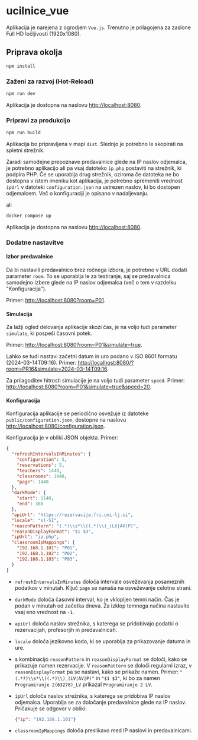 # ucilnice_vue

Aplikacija je narejena z ogrodjem `Vue.js`. Trenutno je prilagojena za zaslone Full HD ločljivosti (1920x1080).

## Priprava okolja

```sh
npm install
```

### Zaženi za razvoj (Hot-Reload) 

```sh
npm run dev
```

Aplikacija je dostopna na naslovu [http://localhost:8080](http://localhost:8080).

### Pripravi za produkcijo

```sh
npm run build
```

Aplikacija bo pripravljena v mapi `dist`. Slednjo je potrebno le skopirati na spletni strežnik.

Zaradi samodejne prepoznave predavalnice glede na IP naslov odjemalca, je potrebno aplikacijo ali pa vsaj datoteko `ip.php` postaviti na strežnik, ki podpira PHP. Če se uporablja drug strežnik, oziroma če datoteka ne bo dostopna v istem imeniku kot aplikacija, je potrebno spremeniti vrednost `ipUrl` v datoteki `configuration.json` na ustrezen naslov, ki bo dostopen odjemalcem. Več o konfiguraciji je opisano v nadaljevanju.

ali 

```sh
docker compose up
```

Aplikacija je dostopna na naslovu [http://localhost:8080](http://localhost:8080).

### Dodatne nastavitve

#### Izbor predavalnice

Da bi nastavili predavalnico brez ročnega izbora, je potrebno v URL dodati parameter `room`. To se uporablja le za testiranje, saj se predavalnica samodejno izbere glede na IP naslov odjemalca (več o tem v razdelku "Konfiguracija").

Primer: [http://localhost:8080?room=P01](http://localhost:8080?room=R01).

#### Simulacija

Za lažji ogled delovanja aplikacije skozi čas, je na voljo tudi parameter `simulate`, ki pospeši časovni potek.

Primer: [http://localhost:8080?room=P01&simulate=true](http://localhost:8080?room=P01&simulate=true).

Lahko se tudi nastavi začetni datum in uro podano v ISO 8601 formatu (2024-03-14T09:16). Primer: [http://localhost:8080/?room=PR16&simulate=2024-03-14T09:16](http://localhost:8080/?room=PR16&simulate=2024-03-14T09:16).

Za prilagoditev hitrosti simulacije je na voljo tudi parameter `speed`. Primer: [http://localhost:8080?room=P01&simulate=true&speed=20](http://localhost:8080?room=P01&simulate=true&speed=20).

#### Konfiguracija

Konfiguracija aplikacije se periodično osvežuje iz datoteke `public/configuration.json`, dostopne na naslovu [http://localhost:8080/configuration.json](http://localhost:8080/configuration.json).

Konfiguracija je v obliki JSON objekta. Primer: 

```json
{
  "refreshIntervalsInMinutes": {
    "configuration": 5,
    "reservations": 5,
    "teachers": 1440,
    "classrooms": 1440,
    "page": 1440
  },
  "darkMode": {
    "start": 1140,
    "end": 360
  },
  "apiUrl": "https://rezervacije.fri.uni-lj.si",
  "locale": "sl-SI",
  "reasonPattern": "(.*)\\s*\\((.*)\\)_(LV|AV|P)",
  "reasonDisplayFormat": "$1 $3",
  "ipUrl": "ip.php",
  "classroomIpMappings": {
    "192.168.1.101": "P01",
    "192.168.1.102": "P02",
    "192.168.1.103": "P03",
  }
}
```

* `refreshIntervalsInMinutes` določa intervale osveževanja posameznih podatkov v minutah. Ključ `page` se nanaša na osveževanje celotne strani.

* `darkMode` določa časovni interval, ko je vklopljen temni način. Čas je podan v minutah od začetka dneva. Za izklop temnega načina nastavite vsaj eno vrednost na `-1`.

* `apiUrl` določa naslov strežnika, s katerega se pridobivajo podatki o rezervacijah, profesorjih in predavalnicah.

* `locale` določa jezikovno kodo, ki se uporablja za prikazovanje datuma in ure.

* s kombinacijo `reasonPattern` in `reasonDisplayFormat` se določi, kako se prikazuje namen rezervacije. V `reasonPattern` se določi regularni izraz, v `reasonDisplayFormat` pa se nastavi, kako se prikaže namen. Primer: `"(.*?)\\s*\\((.*)\\)_(LV|AV|P)"` in `"$1 $3"`, ki bo za namen `Programiranje 2(63278)_LV` prikazal `Programiranje 2 LV`.

* `ipUrl` določa naslov strežnika, s katerega se pridobiva IP naslov odjemalca. Uporablja se za določanje predavalnice glede na IP naslov. Pričakuje se odgovor v obliki: 
  ```json
  {"ip": "192.168.1.101"}
  ```

* `classroomIpMappings` določa preslikavo med IP naslovi in predavalnicami.
